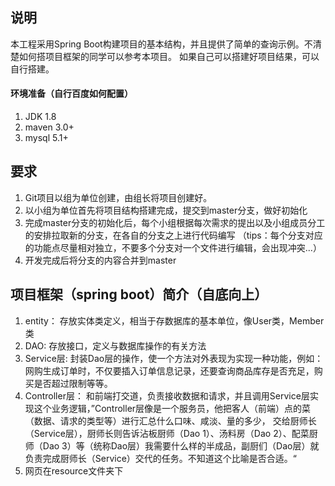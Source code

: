 ## 说明

本工程采用Spring Boot构建项目的基本结构，并且提供了简单的查询示例。不清楚如何搭项目框架的同学可以参考本项目。
如果自己可以搭建好项目结果，可以自行搭建。

#### 环境准备（自行百度如何配置）
1. JDK 1.8
2. maven 3.0+
3. mysql 5.1+



## 要求
1. Git项目以组为单位创建，由组长将项目创建好。
2. 以小组为单位首先将项目结构搭建完成，提交到master分支，做好初始化
3. 完成master分支的初始化后，每个小组根据每次需求的提出以及小组成员分工的安排拉取新的分支，在各自的分支之上进行代码编写
（tips：每个分支对应的功能点尽量相对独立，不要多个分支对一个文件进行编辑，会出现冲突...）
4. 开发完成后将分支的内容合并到master



## 项目框架（spring boot）简介（自底向上）
1. entity： 存放实体类定义，相当于存数据库的基本单位，像User类，Member类
2. DAO:     存放接口，定义与数据库操作的有关方法
3. Service层: 封装Dao层的操作，使一个方法对外表现为实现一种功能，例如：网购生成订单时，不仅要插入订单信息记录，还要查询商品库存是否充足，购买是否超过限制等等。
4. Controller层： 和前端打交道，负责接收数据和请求，并且调用Service层实现这个业务逻辑，”Controller层像是一个服务员，他把客人（前端）点的菜（数据、请求的类型等）进行汇总什么口味、咸淡、量的多少，       交给厨师长（Service层），厨师长则告诉沾板厨师（Dao 1）、汤料房（Dao 2）、配菜厨师（Dao 3）等（统称Dao层）我需要什么样的半成品，副厨们（Dao层）就负责完成厨师长（Service）交代的任务。不知道这个比喻是否合适。“
5. 网页在resource文件夹下



